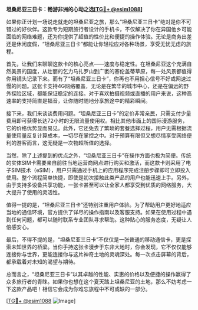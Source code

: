**坦桑尼亚三日卡：畅游非洲的心动之选[[TG💪+ @esim1088](https://t.me/s/esim1088)]**

如果你正计划一场说走就走的坦桑尼亚之旅，那么“坦桑尼亚三日卡”绝对是你不可错过的好伙伴。这款专为短期旅行者设计的手机卡，不仅解决了你在异国他乡可能面临的网络难题，还为你提供了超值的性价比和便捷的操作体验。无论是商务出差还是休闲度假，“坦桑尼亚三日卡”都能让你轻松应对各种场景，享受无忧无虑的旅程。

首先，让我们来聊聊这款卡的核心亮点——速度与稳定性。在坦桑尼亚这个充满自然美景的国度，从壮丽的乞力马扎罗山到广袤的塞伦盖蒂草原，每一处风景都值得你用镜头记录下来。而有了“坦桑尼亚三日卡”，你再也不用担心信号不好或网速过慢的问题。这张卡支持4G网络覆盖，无论是在繁华的城市中心，还是在偏远的野外探险区域，都能保证稳定的连接。对于喜欢拍摄视频或直播的用户来说，这种高速率的支持简直是福音，让你随时随地分享旅途中的精彩瞬间。

接下来，我们来谈谈费用问题。“坦桑尼亚三日卡”的定价非常亲民，只需支付少量费用即可获得长达72小时的无限流量使用权。相比其他市面上的国际漫游服务，它的价格优势显而易见。此外，它还免去了繁琐的套餐选择过程，用户无需根据流量使用量反复计算成本，一切尽在掌控之中。对于预算有限但又想尽情享受网络便利的游客而言，这无疑是一次物超所值的选择。

当然，除了上述提到的优点之外，“坦桑尼亚三日卡”在操作方面也极为简便。传统的实体SIM卡需要亲自前往当地运营商网点进行购买和激活，而这款卡则采用了电子SIM技术（eSIM），用户只需通过手机上的应用程序完成注册步骤即可立即投入使用。整个流程简单快捷，即使是初次接触此类产品的用户也能迅速上手。另外，由于支持多设备共享功能，一张卡甚至可以让全家人都享受到优质的网络服务，大大提升了使用的灵活性。

值得一提的是，“坦桑尼亚三日卡”还特别注重用户体验。为了帮助用户更好地适应当地的通信环境，官方提供了详尽的操作指南以及客服支持。如果在使用过程中遇到任何问题，都可以随时联系专业团队寻求帮助。这种贴心的服务态度，无疑让人倍感安心。

最后，不得不提的是，“坦桑尼亚三日卡”不仅仅是一张普通的移动通信卡，更是探索未知世界的桥梁。当你手持这张卡漫步于东非大地时，你会发现，它不仅仅能够连接你与世界，更能连接你与这片神奇土地的灵魂深处。每一次点击屏幕的背后，都承载着对未知的渴望与期待。

总而言之，“坦桑尼亚三日卡”以其卓越的性能、实惠的价格以及便捷的操作赢得了众多旅行者的青睐。如果你也想在这个夏天踏上坦桑尼亚的土地，那么不妨考虑一下这款产品吧！相信它会成为你难忘旅程中不可或缺的一部分。

[[TG💪+ @esim1088](https://t.me/s/esim1088) ![Image](https://i.postimg.cc/4NQfJmqS/Snipaste-2025-05-13-00-14-12.png)]